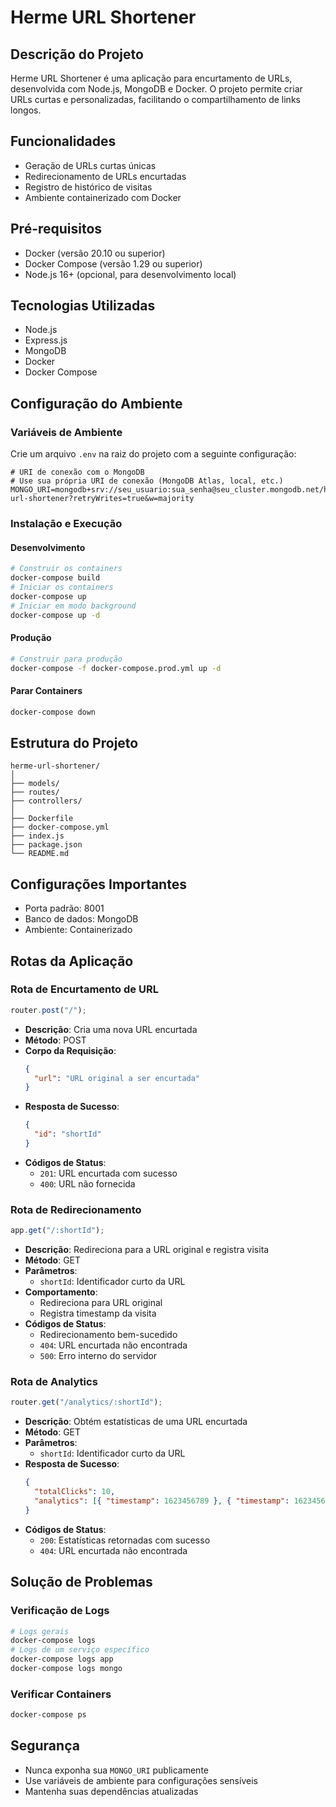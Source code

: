 # Herme URL Shortener

## Descrição do Projeto

Herme URL Shortener é uma aplicação para encurtamento de URLs, desenvolvida com Node.js, MongoDB e Docker. O projeto permite criar URLs curtas e personalizadas, facilitando o compartilhamento de links longos.

## Funcionalidades

- Geração de URLs curtas únicas
- Redirecionamento de URLs encurtadas
- Registro de histórico de visitas
- Ambiente containerizado com Docker

## Pré-requisitos

- Docker (versão 20.10 ou superior)
- Docker Compose (versão 1.29 ou superior)
- Node.js 16+ (opcional, para desenvolvimento local)

## Tecnologias Utilizadas

- Node.js
- Express.js
- MongoDB
- Docker
- Docker Compose

## Configuração do Ambiente

### Variáveis de Ambiente

Crie um arquivo `.env` na raiz do projeto com a seguinte configuração:

```env
# URI de conexão com o MongoDB
# Use sua própria URI de conexão (MongoDB Atlas, local, etc.)
MONGO_URI=mongodb+srv://seu_usuario:sua_senha@seu_cluster.mongodb.net/herme-url-shortener?retryWrites=true&w=majority
```

### Instalação e Execução

#### Desenvolvimento

```bash
# Construir os containers
docker-compose build
# Iniciar os containers
docker-compose up
# Iniciar em modo background
docker-compose up -d
```

#### Produção

```bash
# Construir para produção
docker-compose -f docker-compose.prod.yml up -d
```

#### Parar Containers

```bash
docker-compose down
```

## Estrutura do Projeto

```
herme-url-shortener/
│
├── models/
├── routes/
├── controllers/
│
├── Dockerfile
├── docker-compose.yml
├── index.js
├── package.json
└── README.md
```

## Configurações Importantes

- Porta padrão: 8001
- Banco de dados: MongoDB
- Ambiente: Containerizado

## Rotas da Aplicação

### Rota de Encurtamento de URL

```javascript
router.post("/");
```

- **Descrição**: Cria uma nova URL encurtada
- **Método**: POST
- **Corpo da Requisição**:
  ```json
  {
    "url": "URL original a ser encurtada"
  }
  ```
- **Resposta de Sucesso**:
  ```json
  {
    "id": "shortId"
  }
  ```
- **Códigos de Status**:
  - `201`: URL encurtada com sucesso
  - `400`: URL não fornecida

### Rota de Redirecionamento

```javascript
app.get("/:shortId");
```

- **Descrição**: Redireciona para a URL original e registra visita
- **Método**: GET
- **Parâmetros**:
  - `shortId`: Identificador curto da URL
- **Comportamento**:
  - Redireciona para URL original
  - Registra timestamp da visita
- **Códigos de Status**:
  - Redirecionamento bem-sucedido
  - `404`: URL encurtada não encontrada
  - `500`: Erro interno do servidor

### Rota de Analytics

```javascript
router.get("/analytics/:shortId");
```

- **Descrição**: Obtém estatísticas de uma URL encurtada
- **Método**: GET
- **Parâmetros**:
  - `shortId`: Identificador curto da URL
- **Resposta de Sucesso**:
  ```json
  {
    "totalClicks": 10,
    "analytics": [{ "timestamp": 1623456789 }, { "timestamp": 1623456790 }]
  }
  ```
- **Códigos de Status**:
  - `200`: Estatísticas retornadas com sucesso
  - `404`: URL encurtada não encontrada

## Solução de Problemas

### Verificação de Logs

```bash
# Logs gerais
docker-compose logs
# Logs de um serviço específico
docker-compose logs app
docker-compose logs mongo
```

### Verificar Containers

```bash
docker-compose ps
```

## Segurança

- Nunca exponha sua `MONGO_URI` publicamente
- Use variáveis de ambiente para configurações sensíveis
- Mantenha suas dependências atualizadas
